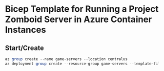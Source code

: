 # Bicep Template for Running a Project Zomboid Server in Azure Container Instances

## Start/Create

```powershell
az group create --name game-servers --location centralus
az deployment group create --resource-group game-servers --template-file ./pzomboid.bicep --parameters location=centralus gameName=freeplay adminPassword=setMe
```
